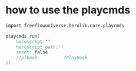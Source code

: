 # how to use the playcmds

```v
import freeflowuniverse.herolib.core.playcmds

playcmds.run(
	heroscript:''
	heroscript_path:''
    reset: false
	//plbook          ?PlayBook
)!

```
